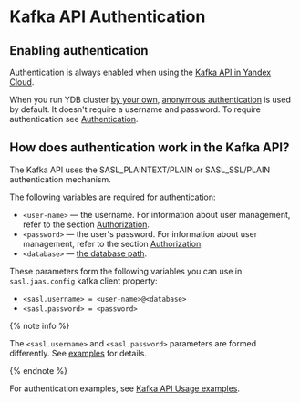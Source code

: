 # Kafka API Authentication

## Enabling authentication

Authentication is always enabled when using the [Kafka API in Yandex Cloud](https://yandex.cloud/en/docs/data-streams/kafkaapi/auth).

When you run YDB cluster [by your own](../../quickstart.md), [anonymous authentication](../../security/authentication.md#anonymous) is used by default.
It doesn't require a username and password.
To require authentication see [Authentication](../../security/authentication#static-credentials).

## How does authentication work in the Kafka API?

The Kafka API uses the SASL_PLAINTEXT/PLAIN or SASL_SSL/PLAIN authentication mechanism.

The following variables are required for authentication:

* `<user-name>` — the username. For information about user management, refer to the section [Authorization](../../security/authorization.md#user).
* `<password>` — the user's password. For information about user management, refer to the section [Authorization](../../security/authorization.md#user).
* `<database>` — [the database path](../../concepts/connect#database).

These parameters form the following variables you can use in `sasl.jaas.config` kafka client property:

* `<sasl.username> = <user-name>@<database>`
* `<sasl.password> = <password>`

{% note info %}

The `<sasl.username>` and `<sasl.password>` parameters are formed differently. See [examples](./examples#authentication-in-cloud-examples) for details.

{% endnote %}

For authentication examples, see [Kafka API Usage examples](./examples.md).